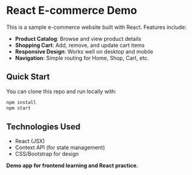 # React E-commerce Demo

This is a sample e-commerce website built with React. Features include:

- **Product Catalog**: Browse and view product details
- **Shopping Cart**: Add, remove, and update cart items
- **Responsive Design**: Works well on desktop and mobile
- **Navigation**: Simple routing for Home, Shop, Cart, etc.

## Quick Start

You can clone this repo and run locally with:

```bash
npm install
npm start
```

## Technologies Used
- React (JSX)
- Context API (for state management)
- CSS/Bootstrap for design

**Demo app for frontend learning and React practice.**
